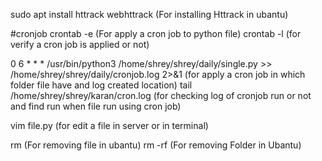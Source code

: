sudo apt install httrack webhttrack  (For installing Httrack in ubantu)

#cronjob
crontab -e (For apply a cron job to python file)
crontab -l (for verify a cron job is applied or not)

0 6 * * * /usr/bin/python3 /home/shrey/shrey/daily/single.py >> /home/shrey/shrey/daily/cronjob.log 2>&1 (for apply a cron job in which folder file have and log created location)
tail /home/shrey/shrey/karan/cron.log (for checking log of cronjob run or not and find run when file run using cron job)

vim file.py (for edit a file in server or in terminal)

rm (For removing file in ubantu)
rm -rf (For removing Folder in Ubantu)
